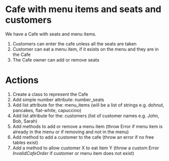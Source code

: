 # Cafe with menu items and seats and customers

We have a Cafe with seats and menu items.

1. Customers can enter the cafe unless all the seats are taken
2. Customer can eat a menu item, if it exists on the menu and they are in the Cafe
3. The Cafe owner can add or remove seats

# Actions
1. Create a class to represent the Cafe
2. Add simple number attribute: number_seats
3. Add list attribute for the: menu_items (will be a list of strings e.g. dohnut, pancakes, flat-white, capuccino)
4. Add list attribute for the: customers (list of customer names e.g. John, Bob, Sarah)
5. Add methods to add or remove a menu item (throw Error if menu item is already in the menu or if removing and not in the menu)
6. Add method to add a customer to the cafe (throw an error if no free tables exist)
7. Add a method to allow customer X to eat item Y (throw a custom Error _InvalidCafeOrder_ if customer or menu item does not exist)
